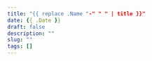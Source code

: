 ```yaml
---
title: "{{ replace .Name "-" " " | title }}"
date: {{ .Date }}
draft: false
description: ""
slug: ""
tags: []
---
```


